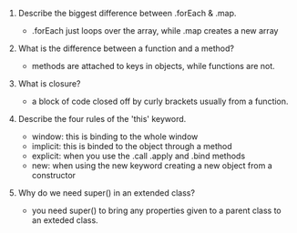 1. Describe the biggest difference between .forEach & .map.
    - .forEach just loops over the array, while .map creates a new array

2. What is the difference between a function and a method?
    - methods are attached to keys in objects, while functions are not.

3. What is closure?
    - a block of code closed off by curly brackets usually from a function.

4. Describe the four rules of the 'this' keyword.
    - window: this is binding to the whole window
    - implicit: this is binded to the object through a method
    - explicit: when you use the .call .apply and .bind methods 
    - new: when using the new keyword creating a new object from a constructor 
    
5. Why do we need super() in an extended class?
    - you need super() to bring any properties given to a parent class to an exteded class.